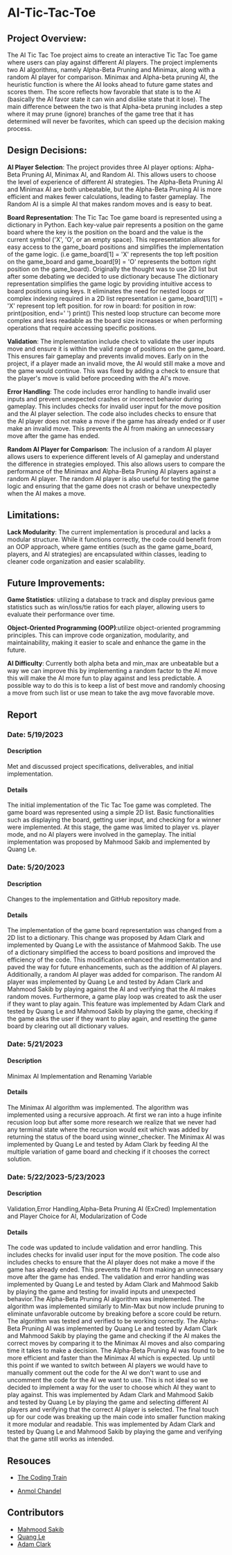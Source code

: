 # AI-Tic-Tac-Toe

## Project Overview:
  The AI Tic Tac Toe project aims to create an interactive Tic Tac Toe game where users can play against different AI players. The project implements two AI algorithms, namely Alpha-Beta Pruning and Minimax, along with a random AI player for comparison. Minimax and Alpha-beta pruning AI, the heuristic function is where the AI looks ahead to future game states and scores them. The score reflects how favorable that state is to the AI (basically the AI favor state it can win and dislike state that it lose). The main difference between the two is that Alpha-beta pruning includes a step where it may prune (ignore) branches of the game tree that it has determined will never be favorites, which can speed up the decision making process.

## Design Decisions:
  **AI Player Selection**: The project provides three AI player options: Alpha-Beta Pruning AI, Minimax AI, and Random AI. This allows users to choose the level of experience of different AI strategies. The Alpha-Beta Pruning AI and Minimax AI are both unbeatable, but the Alpha-Beta Pruning AI is more efficient and makes fewer calculations, leading to faster gameplay. The Random AI is a simple AI that makes random moves and is easy to beat.

  **Board Representation**: The Tic Tac Toe game board is represented using a dictionary in Python. Each key-value pair represents a position on the game board where the key is the position on the board and the value is the current symbol ('X', 'O', or an empty space). This representation allows for easy access to the game_board positions and simplifies the implementation of the game logic. (i.e game_board[1] = 'X' represents the top left position on the game_board and game_board[9] = 'O' represents the bottom right position on the game_board). Originally the thought was to use 2D list but after some debating we decided to use dictionary because The dictionary representation simplifies the game logic by providing intuitive access to board positions using keys. It eliminates the need for nested loops or complex indexing required in a 2D list representation
    i.e game_board[1][1] = 'X' represent top left position.
    for row in board:
      for position in row:
          print(position, end=' ')
      print()
  This nested loop structure can become more complex and less readable as the board size increases or when performing operations that require accessing specific positions.
  
  **Validation**: The implementation include check to validate the user inputs move and ensure it is within the valid range of positions on the game_board. This ensures fair gameplay and prevents invalid moves. Early on in the project, if a player made an invalid move, the AI would still make a move and the game would continue. This was fixed by adding a check to ensure that the player's move is valid before proceeding with the AI's move. 

  **Error Handling**: The code includes error handling to handle invalid user inputs and prevent unexpected crashes or incorrect behavior during gameplay. This includes checks for invalid user input for the move position and the AI player selection. The code also includes checks to ensure that the AI player does not make a move if the game has already ended or if user make an invalid move. This prevents the AI from making an unnecessary move after the game has ended.

  **Random AI Player for Comparison**: The inclusion of a random AI player allows users to experience different levels of AI gameplay and understand the difference in strategies employed. This also allows users to compare the performance of the Minimax and Alpha-Beta Pruning AI players against a random AI player. The random AI player is also useful for testing the game logic and ensuring that the game does not crash or behave unexpectedly when the AI makes a move.
    

## Limitations:
  **Lack Modularity**: The current implementation is procedural and lacks a modular structure. While it functions correctly, the code could benefit from an OOP approach, where game entities (such as the game game_board, players, and AI strategies) are encapsulated within classes, leading to cleaner code organization and easier scalability.
    
    
## Future Improvements:
  **Game Statistics**: utilizing a database to track and display previous game statistics such as win/loss/tie ratios for each player, allowing users to evaluate their performance over time.
    
  **Object-Oriented Programming (OOP)**:utilize object-oriented programming principles. This can improve code organization, modularity, and maintainability, making it easier to scale and enhance the game in the future.
    
  **AI Difficulty**: Currently both alpha beta and min_max are unbeatable but a way we can improve this by implementing a random factor to the AI move this will make the AI more fun to play against and less predictable. A possible way to do this is to keep a list of best move and randomly choosing a move from such list or use mean to take the avg move favorable move.



## Report

### Date: 5/19/2023

#### **Description**

Met and discussed project specifications, deliverables, and initial implementation.

#### **Details**

The initial implementation of the Tic Tac Toe game was completed. The game board was represented using a simple 2D list. Basic functionalities such as displaying the board, getting user input, and checking for a winner were implemented. At this stage, the game was limited to player vs. player mode, and no AI players were involved in the gameplay. The initial implementation was proposed by Mahmood Sakib and implemented by Quang Le.

### Date: 5/20/2023

#### **Description**
Changes to the implementation and GitHub repository made.

#### **Details**

The implementation of the game board representation was changed from a 2D list to a dictionary. This change was proposed by Adam Clark and implemented by Quang Le with the assistance of Mahmood Sakib. The use of a dictionary simplified the access to board positions and improved the efficiency of the code. This modification enhanced the implementation and paved the way for future enhancements, such as the addition of AI players. Additionally, a random AI player was added for comparison. The random AI player was implemented by Quang Le and tested by Adam Clark and Mahmood Sakib by playing against the AI and verifying that the AI makes random moves. Furthermore, a game play loop was created to ask the user if they want to play again. This feature was implemented by Adam Clark and tested by Quang Le and Mahmood Sakib by playing the game, checking if the game asks the user if they want to play again, and resetting the game board by clearing out all dictionary values.

### Date: 5/21/2023

#### **Description**
Minimax AI Implementation and Renaming Variable
    
#### **Details**
The Minimax AI algorithm was implemented. The algorithm was implemented using a recursive approach. At first we ran into a huge infinite recusion loop but after some more research we realize that we never had any terminal state where the recursion would exit which was added by returning the status of the board using winner_checker. The Minimax AI was implemented by Quang Le and tested by Adam Clark by feeding AI the multiple variation of game board and checking if it chooses the correct solution.

### Date: 5/22/2023-5/23/2023

#### **Description**
Validation,Error Handling,Alpha-Beta Pruning AI (ExCred) Implementation and Player Choice for AI, Modularization of Code
    
#### **Details**
The code was updated to include validation and error handling. This includes checks for invalid user input for the move position. The code also includes checks to ensure that the AI player does not make a move if the game has already ended. This prevents the AI from making an unnecessary move after the game has ended. The validation and error handling was implemented by Quang Le and tested by Adam Clark and Mahmood Sakib by playing the game and testing for invalid inputs and unexpected behavior.The Alpha-Beta Pruning AI algorithm was implemented. The algorithm was implemented similarly to Min-Max but now include pruning to eliminate unfavorable outcome by breaking before a score could be return. The algorithm was tested and verified to be working correctly. The Alpha-Beta Pruning AI was implemented by Quang Le and tested by Adam Clark and Mahmood Sakib by playing the game and checking if the AI makes the correct moves by comparing it to the Minimax AI moves and also comparing time it takes to make a decision. The Alpha-Beta Pruning AI was found to be more efficient and faster than the Minimax AI which is expected. Up until this point if we wanted to switch between AI players we would have to manually comment out the code for the AI we don't want to use and uncomment the code for the AI we want to use. This is not ideal so we decided to implement a way for the user to choose which AI they want to play against. This was implemented by Adam Clark and Mahmood Sakib and tested by Quang Le by playing the game and selecting different AI players and verifying that the correct AI player is selected. The final touch up for our code was breaking up the main code into smaller function making it more modular and readable. This was implemented by Adam Clark and tested by Quang Le and Mahmood Sakib by playing the game and verifying that the game still works as intended.

## Resouces
- [The Coding Train](https://www.youtube.com/watch?v=trKjYdBASyQ&t=30s)

- [Anmol Chandel](https://github.com/anmolchandelCO180309/tic-tac-toe-using-alpha-beta-pruning)

## Contributors
- [Mahmood Sakib](https://github.com/mSakib20)
- [Quang Le](https://github.com/Q-Wrld97)
- [Adam Clark](https://github.com/clarkca7)

